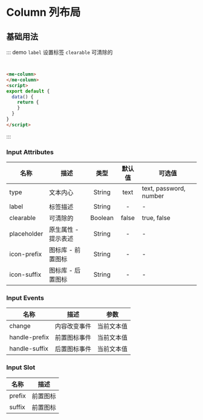 # Column 列布局

## 基础用法
::: demo `label` 设置标签 `clearable` 可清除的
```html


<me-column>
</me-column>
<script>
export default {
  data() {
    return {
    }
  }
}
</script>
```
:::

### Input Attributes
| 名称        | 描述                |  类型   | 默认值 | 可选值                 |
| ----------- | ------------------- | :-----: | :----: | ---------------------- |
| type        | 文本内心            | String  |  text  | text, password, number |
| label       | 标签描述            | String  |   -    | -                      |
| clearable   | 可清除的            | Boolean | false  | true, false            |
| placeholder | 原生属性 - 提示表述 | String  |   -    | -                      |
| icon-prefix | 图标库 - 前置图标   | String  |   -    | -                      |
| icon-suffix | 图标库 - 后置图标   | String  |   -    | -                      |

### Input Events
| 名称          | 描述         |    参数    |
| ------------- | ------------ | :--------: |
| change        | 内容改变事件 | 当前文本值 |
| handle-prefix | 前置图标事件 | 当前文本值 |
| handle-suffix | 后置图标事件 | 当前文本值 |


### Input Slot
| 名称   | 描述     |
| ------ | -------- |
| prefix | 前置图标 |
| suffix | 前置图标 |